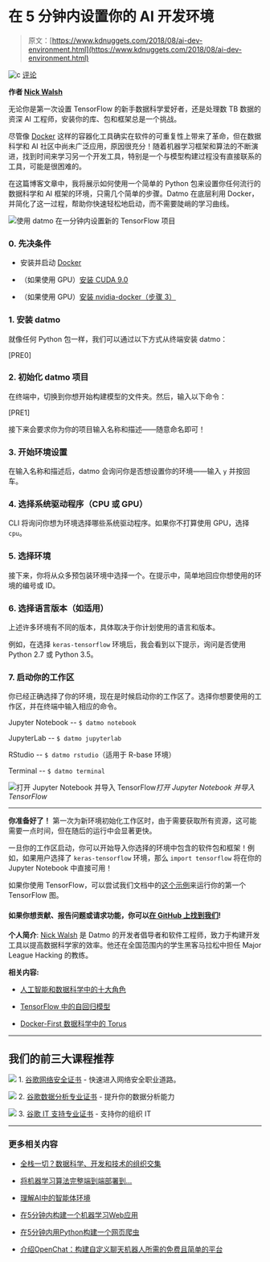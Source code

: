 # 在 5 分钟内设置你的 AI 开发环境

> 原文：[https://www.kdnuggets.com/2018/08/ai-dev-environment.html](https://www.kdnuggets.com/2018/08/ai-dev-environment.html)

![c](../Images/3d9c022da2d331bb56691a9617b91b90.png) [评论](#comments)

**作者 [Nick Walsh](https://twitter.com/thenickwalsh)**

无论你是第一次设置 TensorFlow 的新手数据科学爱好者，还是处理数 TB 数据的资深 AI 工程师，安装你的库、包和框架总是一个挑战。

尽管像 [Docker](https://docker.com) 这样的容器化工具确实在软件的可重复性上带来了革命，但在数据科学和 AI 社区中尚未广泛应用，原因很充分！随着机器学习框架和算法的不断演进，找到时间来学习另一个开发工具，特别是一个与模型构建过程没有直接联系的工具，可能是很困难的。

在这篇博客文章中，我将展示如何使用一个简单的 Python 包来设置你任何流行的数据科学和 AI 框架的环境，只需几个简单的步骤。Datmo 在底层利用 Docker，并简化了这一过程，帮助你快速轻松地启动，而不需要陡峭的学习曲线。

![使用 datmo 在一分钟内设置新的 TensorFlow 项目](../Images/1a5b0e86d041f38addcc91e675399828.png)

### 0\. 先决条件

+   安装并启动 [Docker](https://docs.docker.com/install/#supported-platforms)

+   （如果使用 GPU）[安装 CUDA 9.0](https://developer.nvidia.com/cuda-90-download-archive)

+   （如果使用 GPU）[安装 nvidia-docker（步骤 3）](https://github.com/datmo/datmo/wiki/Datmo-GPU-support-and-setup)

### 1\. 安装 datmo

就像任何 Python 包一样，我们可以通过以下方式从终端安装 datmo：

[PRE0]

### 2\. 初始化 datmo 项目

在终端中，切换到你想开始构建模型的文件夹。然后，输入以下命令：

[PRE1]

接下来会要求你为你的项目输入名称和描述——随意命名即可！

### 3\. 开始环境设置

在输入名称和描述后，datmo 会询问你是否想设置你的环境——输入 `y` 并按回车。

### 4\. 选择系统驱动程序（CPU 或 GPU）

CLI 将询问你想为环境选择哪些系统驱动程序。如果你不打算使用 GPU，选择 `cpu`。

### 5\. 选择环境

接下来，你将从众多预包装环境中选择一个。在提示中，简单地回应你想使用的环境的编号或 ID。

### 6\. 选择语言版本（如适用）

上述许多环境有不同的版本，具体取决于你计划使用的语言和版本。

例如，在选择 `keras-tensorflow` 环境后，我会看到以下提示，询问是否使用 Python 2.7 或 Python 3.5。

### 7\. 启动你的工作区

你已经正确选择了你的环境，现在是时候启动你的工作区了。选择你想要使用的工作区，并在终端中输入相应的命令。

Jupyter Notebook -- `$ datmo notebook`

JupyterLab -- `$ datmo jupyterlab`

RStudio -- `$ datmo rstudio`（适用于 R-base 环境）

Terminal -- `$ datmo terminal`

![打开 Jupyter Notebook 并导入 TensorFlow](../Images/de175f8fa8f103e7e1908ef4da36d23c.png)*打开 Jupyter Notebook 并导入 TensorFlow*

* * *

**你准备好了！** 第一次为新环境初始化工作区时，由于需要获取所有资源，这可能需要一点时间，但在随后的运行中会显著更快。

一旦你的工作区启动，你可以开始导入你选择的环境中包含的软件包和框架！例如，如果用户选择了 `keras-tensorflow` 环境，那么 `import tensorflow` 将在你的 Jupyter Notebook 中直接可用！

如果你使用 TensorFlow，可以尝试我们文档中的[这个示例](https://datmo.readthedocs.io/en/latest/quickstart.html#testing-it-out)来运行你的第一个 TensorFlow 图。

#### 如果你想贡献、报告问题或请求功能，你可以[在 GitHub 上找到我们](https://github.com/datmo/datmo)!

**个人简介**: [Nick Walsh](https://twitter.com/thenickwalsh) 是 Datmo 的开发者倡导者和软件工程师，致力于构建开发工具以提高数据科学家的效率。他还在全国范围内的学生黑客马拉松中担任 Major League Hacking 的教练。

**相关内容:**

+   [人工智能和数据科学中的十大角色](https://www.kdnuggets.com/2018/08/top-10-roles-ai-data-science.html)

+   [TensorFlow 中的自回归模型](https://www.kdnuggets.com/2018/08/autoregressive-models-tensorflow.html)

+   [Docker-First 数据科学中的 Torus](https://www.kdnuggets.com/2018/05/torus-docker-first-data-science.html)

* * *

## 我们的前三大课程推荐

![](../Images/0244c01ba9267c002ef39d4907e0b8fb.png) 1\. [谷歌网络安全证书](https://www.kdnuggets.com/google-cybersecurity) - 快速进入网络安全职业道路。

![](../Images/e225c49c3c91745821c8c0368bf04711.png) 2\. [谷歌数据分析专业证书](https://www.kdnuggets.com/google-data-analytics) - 提升你的数据分析能力

![](../Images/0244c01ba9267c002ef39d4907e0b8fb.png) 3\. [谷歌 IT 支持专业证书](https://www.kdnuggets.com/google-itsupport) - 支持你的组织 IT

* * *

### 更多相关内容

+   [全栈一切？数据科学、开发和技术的组织交集](https://www.kdnuggets.com/2022/08/full-stack-everything-organizational-intersections-data-science-dev-tech.html)

+   [将机器学习算法完整端到端部署到…](https://www.kdnuggets.com/2021/12/deployment-machine-learning-algorithm-live-production-environment.html)

+   [理解AI中的智能体环境](https://www.kdnuggets.com/2022/05/understanding-agent-environment-ai.html)

+   [在5分钟内构建一个机器学习Web应用](https://www.kdnuggets.com/2022/03/build-machine-learning-web-app-5-minutes.html)

+   [在5分钟内用Python构建一个网页爬虫](https://www.kdnuggets.com/2022/02/build-web-scraper-python-5-minutes.html)

+   [介绍OpenChat：构建自定义聊天机器人所需的免费且简单的平台](https://www.kdnuggets.com/2023/06/introducing-openchat-free-simple-platform-building-custom-chatbots-minutes.html)
